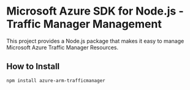 # Microsoft Azure SDK for Node.js - Traffic Manager Management

This project provides a Node.js package that makes it easy to manage Microsoft Azure Traffic Manager Resources. 

## How to Install

```bash
npm install azure-arm-trafficmanager
```